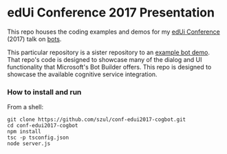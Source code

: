 # edUi Conference 2017 Presentation

This repo houses the coding examples and demos for my [edUi Conference](http://eduiconf.org) (2017) talk on [bots](http://eduiconf.org/sessions/building-bots-for-the-conversation-ui/).

This particular repository is a sister repository to an [example bot demo](https://github.com/szul/conf-edui2017-examplebot). That repo's code is designed to showcase many of the dialog and UI functionality that Microsoft's Bot Builder offers. This repo is designed to showcase the available cognitive service integration.

### How to install and run

From a shell:

```
git clone https://github.com/szul/conf-edui2017-cogbot.git
cd conf-edui2017-cogbot
npm install
tsc -p tsconfig.json
node server.js
```
